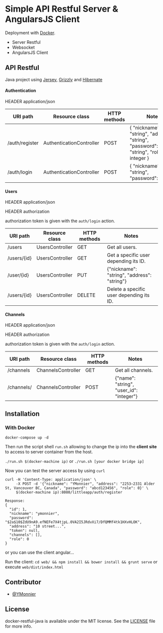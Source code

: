 # Simple API Restful Server & AngularsJS Client

Deployment with [Docker](https://www.docker.com).

* Server Restful
* Websocket
* AngularsJS Client

## API Restful

Java project using [Jersey](https://jersey.java.net), [Grizzly](https://grizzly.java.net) and [Hibernate](http://hibernate.org)

#### Authentication
HEADER application/json

| URI path       | Resource class           | HTTP methods | Notes                                                                                                |
|----------------|--------------------------|--------------|------------------------------------------------------------------------------------------------------|
| /auth/register | AuthenticationController | POST         | {     "nickname": "string",     "address": "string",     "password": "string",     "role": integer } |
| /auth/login    | AuthenticationController | POST         | {    "nickname": "string",    "password":"string"}                                                   |


#### Users
HEADER application/json

HEADER authorization

authorization token is given with the `auth/login` action.

| URI path    | Resource class  | HTTP methods | Notes                                       |
|-------------|-----------------|--------------|---------------------------------------------|
| /users      | UsersController | GET          | Get all users.                              |
| /users/{id} | UsersController | GET          | Get a specific user depending its ID.       |
| /user/{id}  | UsersController | PUT          | {"nickname": "string", "address": "string"} |
| /users/{id} | UsersController | DELETE       | Delete a specific user depending its ID.    |


#### Channels

HEADER application/json

HEADER authorization

authorization token is given with the `auth/login` action.

| URI path   | Resource class     | HTTP methods | Notes                                    |
|------------|--------------------|--------------|------------------------------------------|
| /channels  | ChannelsController | GET          | Get all channels.                        |
| /channels/ | ChannelsController | POST         | {"name": "string", "user_id": "integer"} |

## Installation

### With Docker

`docker-compose up -d`


Then run the script shell `run.sh` allowing to change the ip into the **client site** to access to server container from the host.

 `./run.sh $(docker-machine ip)` or `./run.sh [your docker bridge ip]`

Now you can test the server access by using `curl`

```
curl -H 'Content-Type: application/json' \
     -X POST -d '{"nickname": "YMonnier", "address": "2253–2331 Alder St, Vancouver BC, Canada", "password": "abcd123456", "role": 0}' \
     $(docker-machine ip):8080/littleapp/auth/register

Response:
{
  "id": 1,
  "nickname": "ymonnier",
  "password": "$2a$10$ZdU9nA9.efNEFe7X4tjpL.0VA2I5JRdvXi7/DfQMMf4tk1HXvHLOK",
  "address": "10 street...",
  "token": null,
  "channels": [],
  "role": 0
}
```

or you can use the client angular...

Run the client: `cd web/ && npm install && bower install && grunt serve` or execute `web/dist/index.html`


Contributor
------------
* [@YMonnier](https://github.com/YMonnier)

License
-------
docker-restful-java is available under the MIT license. See the [LICENSE](https://github.com/YMonnier/docker-restful-java/blob/master/LICENSE) file for more info.

